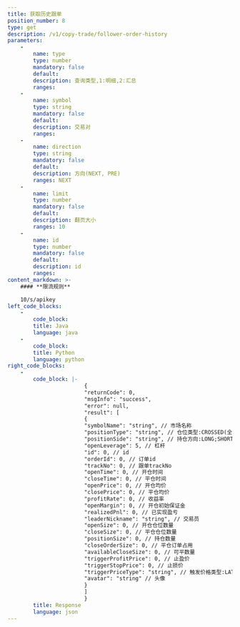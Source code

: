 ```yaml
---
title: 获取历史跟单
position_number: 8
type: get
description: /v1/copy-trade/follower-order-history
parameters:
    -
        name: type
        type: number
        mandatory: false
        default:
        description: 查询类型,1:明细,2:汇总
        ranges:
    -
        name: symbol
        type: string
        mandatory: false
        default:
        description: 交易对
        ranges:
    -
        name: direction
        type: string
        mandatory: false
        default:
        description: 方向(NEXT, PRE)
        ranges: NEXT
    -
        name: limit
        type: number
        mandatory: false
        default:
        description: 翻页大小
        ranges: 10
    -
        name: id
        type: number
        mandatory: false
        default:
        description: id
        ranges:
content_markdown: >-
    #### **限流规则**

    10/s/apikey
left_code_blocks:
    -
        code_block:
        title: Java
        language: java
    -
        code_block:
        title: Python
        language: python
right_code_blocks:
    -
        code_block: |-
                        {
                        "returnCode": 0,
                        "msgInfo": "success",
                        "error": null,
                        "result": [
                        {
                        "symbolName": "string", // 市场名称
                        "positionType": "string", // 仓位类型:CROSSED(全仓);ISOLATED(逐仓)
                        "positionSide": "string", // 持仓方向:LONG;SHORT
                        "openLeverage": 5, // 杠杆
                        "id": 0, // id
                        "orderId": 0, // 订单id
                        "trackNo": 0, // 跟单trackNo
                        "openTime": 0, // 开仓时间
                        "closeTime": 0, // 平仓时间
                        "openPrice": 0, // 开仓均价
                        "closePrice": 0, // 平仓均价
                        "profitRate": 0, // 收益率
                        "openMargin": 0, // 开仓初始保证金
                        "realizedPnl": 0, // 已实现盈亏
                        "leaderNickname": "string", // 交易员
                        "openSize": 0, // 开仓仓位数量
                        "closeSize": 0, // 平仓仓位数量
                        "positionSize": 0, // 持仓数量
                        "closeOrderSize": 0, // 平仓订单占用
                        "availableCloseSize": 0, // 可平数量
                        "triggerProfitPrice": 0, // 止盈价
                        "triggerStopPrice": 0, // 止损价
                        "triggerPriceType": "string", // 触发价格类型:LATEST_PRICE,MARK_PRICE
                        "avatar": "string" // 头像
                        }
                        ]
                        }
        title: Response
        language: json
---
```

